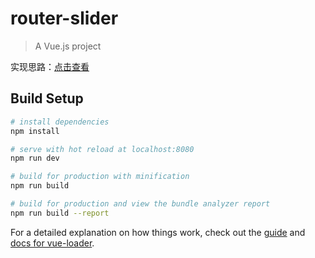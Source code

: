 # router-slider

> A Vue.js project

实现思路：[点击查看](http://blog.axis-studio.org/2017/11/19/Vue%E4%B8%8B%E5%B7%A6%E5%8F%B3%E6%BB%91%E5%8A%A8%E5%88%87%E6%8D%A2%E8%B7%AF%E7%94%B1%E7%9A%84%E6%80%9D%E8%B7%AF%E4%B8%8E%E5%AE%9E%E7%8E%B0/)

## Build Setup

``` bash
# install dependencies
npm install

# serve with hot reload at localhost:8080
npm run dev

# build for production with minification
npm run build

# build for production and view the bundle analyzer report
npm run build --report
```

For a detailed explanation on how things work, check out the [guide](http://vuejs-templates.github.io/webpack/) and [docs for vue-loader](http://vuejs.github.io/vue-loader).
